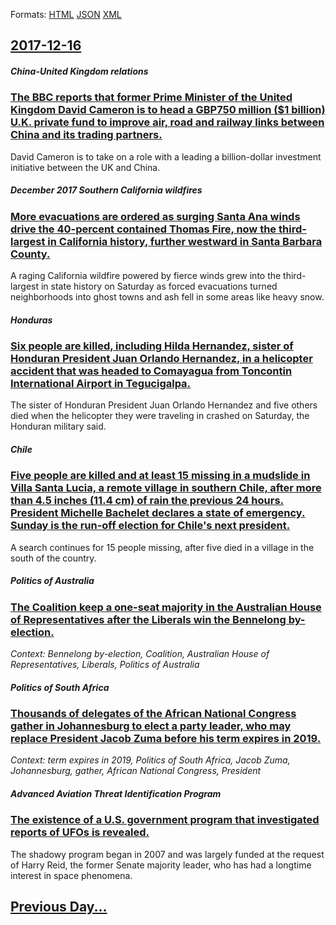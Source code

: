 
Formats: [HTML](2017/12/16/index.html)  [JSON](2017/12/16/index.json)  [XML](2017/12/16/index.xml)  

## [2017-12-16](/news/2017/12/16/index.md)

##### China-United Kingdom relations
### [The BBC reports that former Prime Minister of the United Kingdom David Cameron is to head a GBP750 million ($1 billion) U.K. private fund to improve air, road and railway links between China and its trading partners. ](/news/2017/12/16/the-bbc-reports-that-former-prime-minister-of-the-united-kingdom-david-cameron-is-to-head-a-agbp750-million-1-billion-u-k-private-fund-t.md)
David Cameron is to take on a role with a leading a billion-dollar investment initiative between the UK and China.

##### December 2017 Southern California wildfires
### [ More evacuations are ordered as surging Santa Ana winds drive the 40-percent contained Thomas Fire, now the third-largest in California history, further westward in Santa Barbara County. ](/news/2017/12/16/more-evacuations-are-ordered-as-surging-santa-ana-winds-drive-the-40-percent-contained-thomas-fire-now-the-third-largest-in-california-his.md)
A raging California wildfire powered by fierce winds grew into the third-largest in state history on Saturday as forced evacuations turned neighborhoods into ghost towns and ash fell in some areas like heavy snow.

##### Honduras
### [Six people are killed, including Hilda Hernandez, sister of Honduran President Juan Orlando Hernandez, in a helicopter accident that was headed to Comayagua from Toncontin International Airport in Tegucigalpa. ](/news/2017/12/16/six-people-are-killed-including-hilda-herna-ndez-sister-of-honduran-president-juan-orlando-herna-ndez-in-a-helicopter-accident-that-was-h.md)
The sister of Honduran President Juan Orlando Hernandez and five others died when the helicopter they were traveling in crashed on Saturday, the Honduran military said.

##### Chile
### [Five people are killed and at least 15 missing in a mudslide in Villa Santa Lucia, a remote village in southern Chile, after more than 4.5 inches (11.4 cm) of rain the previous 24 hours. President Michelle Bachelet declares a state of emergency. Sunday is the run-off election for Chile's next president. ](/news/2017/12/16/five-people-are-killed-and-at-least-15-missing-in-a-mudslide-in-villa-santa-lucaa-a-remote-village-in-southern-chile-after-more-than-4-5.md)
A search continues for 15 people missing, after five died in a village in the south of the country.

##### Politics of Australia
### [The Coalition keep a one-seat majority in the Australian House of Representatives after the Liberals win the Bennelong by-election. ](/news/2017/12/16/the-coalition-keep-a-one-seat-majority-in-the-australian-house-of-representatives-after-the-liberals-win-the-bennelong-by-election.md)
_Context: Bennelong by-election, Coalition, Australian House of Representatives, Liberals, Politics of Australia_

##### Politics of South Africa
### [Thousands of delegates of the African National Congress gather in Johannesburg to elect a party leader, who may replace President Jacob Zuma before his term expires in 2019. ](/news/2017/12/16/thousands-of-delegates-of-the-african-national-congress-gather-in-johannesburg-to-elect-a-party-leader-who-may-replace-president-jacob-zuma.md)
_Context: term expires in 2019, Politics of South Africa, Jacob Zuma, Johannesburg, gather, African National Congress, President_

##### Advanced Aviation Threat Identification Program
### [The existence of a U.S. government program that investigated reports of UFOs is revealed. ](/news/2017/12/16/the-existence-of-a-u-s-government-program-that-investigated-reports-of-ufos-is-revealed.md)
The shadowy program began in 2007 and was largely funded at the request of Harry Reid, the former Senate majority leader, who has had a longtime interest in space phenomena.

## [Previous Day...](/news/2017/12/15/index.md)

